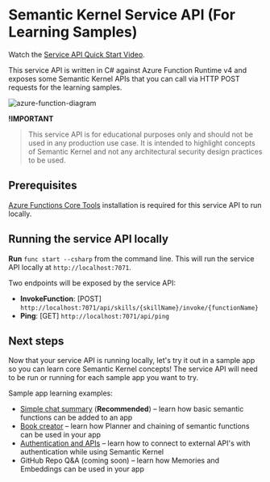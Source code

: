 # Semantic Kernel Service API (For Learning Samples)

Watch the [Service API Quick Start Video](https://aka.ms/SK-Local-API-Setup).

This service API is written in C# against Azure Function Runtime v4 and exposes
some Semantic Kernel APIs that you can call via HTTP POST requests for the learning samples.

![azure-function-diagram](https://user-images.githubusercontent.com/146438/222305329-0557414d-38ce-4712-a7c1-4f6c63c20320.png)


**!IMPORTANT**

> This service API is for educational purposes only and should not be used in any production use
> case. It is intended to highlight concepts of Semantic Kernel and not any architectural
> security design practices to be used.

## Prerequisites

[Azure Functions Core Tools](https://learn.microsoft.com/azure/azure-functions/functions-run-local)
installation is required for this service API to run locally.

## Running the service API locally

**Run** `func start --csharp` from the command line. This will run the service API locally at `http://localhost:7071`.

Two endpoints will be exposed by the service API:

-   **InvokeFunction**: [POST] `http://localhost:7071/api/skills/{skillName}/invoke/{functionName}`
-   **Ping**: [GET] `http://localhost:7071/api/ping`

## Next steps

Now that your service API is running locally,
let's try it out in a sample app so you can learn core Semantic Kernel concepts!
The service API will need to be run or running for each sample app you want to try.

Sample app learning examples:

-   [Simple chat summary](../../apps/chat-summary-webapp-react/README.md) (**Recommended**) – learn how basic
    semantic functions can be added to an app
-   [Book creator](../../apps/book-creator-webapp-react/README.md) – learn how Planner and chaining of
    semantic functions can be used in your app
-   [Authentication and APIs](../../apps/auth-api-webapp-react/README.md) – learn how to connect to external
    API's with authentication while using Semantic Kernel
-   GitHub Repo Q&A (coming soon) – learn how Memories and Embeddings can be used in your app
